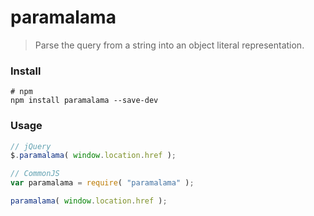 paramalama
==========

> Parse the query from a string into an object literal representation.



### Install

```shell
# npm
npm install paramalama --save-dev
```



### Usage

```javascript
// jQuery
$.paramalama( window.location.href );

// CommonJS
var paramalama = require( "paramalama" );

paramalama( window.location.href );
```